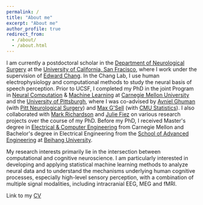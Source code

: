 ```yaml
---
permalink: /
title: "About me"
excerpt: "About me"
author_profile: true
redirect_from: 
  - /about/
  - /about.html
---
```

I am currently a postdoctoral scholar in the [Department of Neurological Surgery](http://neurosurgery.ucsf.edu/) at the [University of California, San Fracisco](https://www.ucsf.edu/), where I work under the supervision of [Edward Chang](http://changlab.ucsf.edu). In the Chang Lab, I use human electrophysiology and computational methods to study the neural basis of speech perception. Prior to UCSF, I completed my PhD in the joint Program in [Neural Computation](http://compneuro.cmu.edu) & [Machine Learning](https://www.ml.cmu.edu) at [Carnegie Mellon University](https://www.cmu.edu) and the [University of Pittsburgh](https://www.pitt.edu), where I was co-advised by [Avniel Ghuman](http://lcnd.pitt.edu) (with [Pitt Neurological Surgery](http://www.neurosurgery.pitt.edu)) and [Max G'Sell](http://www.stat.cmu.edu/people/faculty/mgsell) (with [CMU Statistics](http://www.stat.cmu.edu)). I also collaborated with [Mark Richardson](http://www.brainmodulationlab.org/) and [Julie Fiez](https://www.fiezlab.us/) on various research projects over the course of my PhD. Before my PhD, I received Master's degree in [Electrical & Computer Engineering](http://www.ece.cmu.edu) from Carnegie Mellon and Bachelor's degree in Electrical Engineering from the [School of Advanced Engineering](http://sae.buaa.edu.cn) at [Beihang University](https://www.buaa.edu.cn/). 

My research interests primarily lie in the intersection between computational and cognitive neuroscience. I am particularly interested in developing and applying statistical machine learning methods to analyze neural data and to understand the mechanisms underlying human cognitive processes, especially high-level sensory perception, with a combination of multiple signal modalities, including intracranial EEG, MEG and fMRI. 

Link to my [CV](/files/Yuanning_Li_CV.pdf)
